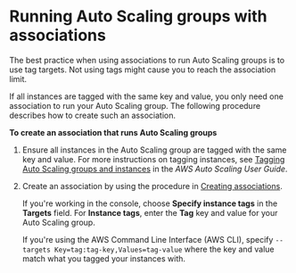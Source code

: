 # Running Auto Scaling groups with associations<a name="systems-manager-state-manager-asg"></a>

The best practice when using associations to run Auto Scaling groups is to use tag targets\. Not using tags might cause you to reach the association limit\. 

If all instances are tagged with the same key and value, you only need one association to run your Auto Scaling group\. The following procedure describes how to create such an association\.

**To create an association that runs Auto Scaling groups**

1. Ensure all instances in the Auto Scaling group are tagged with the same key and value\. For more instructions on tagging instances, see [Tagging Auto Scaling groups and instances](https://docs.aws.amazon.com/autoscaling/ec2/userguide/autoscaling-tagging.html) in the *AWS Auto Scaling User Guide*\. 

1. Create an association by using the procedure in [Creating associations](sysman-state-assoc.md)\. 

   If you're working in the console, choose **Specify instance tags** in the **Targets** field\. For **Instance tags**, enter the **Tag** key and value for your Auto Scaling group\.

   If you're using the AWS Command Line Interface \(AWS CLI\), specify `--targets Key=tag:tag-key,Values=tag-value` where the key and value match what you tagged your instances with\. 